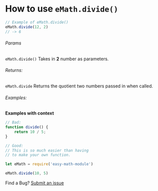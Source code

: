 # How to use `eMath.divide()`

```js
// Example of eMath.divide()
eMath.divide(12, 2)
// -> 6
```

###### Params 
`eMath.divide()` Takes in **2** number as parameters.

###### Returns: 
`eMath.divide` Returns the quotient two numbers passed in when called.

###### Examples:
**Examples with context**
```javaScript
// Bad:
function divide() {
	return 10 / 5;
}
```

```js
// Good:
// This is so much easier than having 
// to make your own function.

let eMath = require('easy-math-module')

eMath.divide(10, 5)

```

Find a Bug?
[Submit an issue](https://github.com/Gninoskcaj/easy-math-module/issues/new/choose)